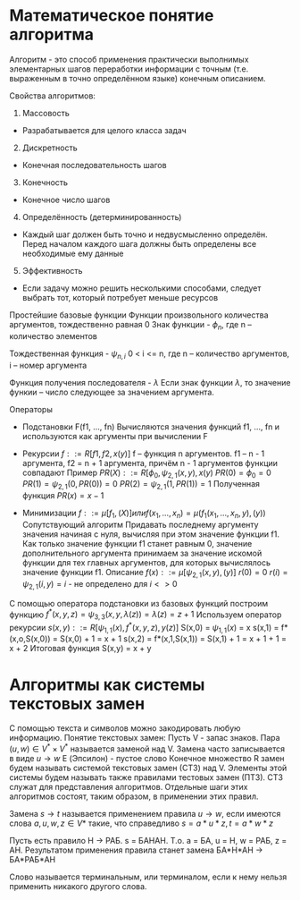 # Математическое понятие алгоритма
Алгоритм - это способ применения практически выполнимых элементарных шагов переработки информации с точным (т.е. выраженным в точно определённом языке) конечным описанием. 

Свойства алгоритмов:
1. Массовость 
  - Разрабатывается для целого класса задач
2. Дискретность
  - Конечная последовательность шагов
3. Конечность
  - Конечное число шагов
4. Определённость (детерминированность) 
  - Каждый шаг должен быть точно и недвусмысленно определён. Перед началом каждого шага должны быть определены все необходимые ему данные
5.  Эффективность 
  - Если задачу можно решить несколькими способами, следует выбрать тот, который потребует меньше ресурсов

Простейшие базовые функции 
Функции произвольного количества аргументов, тождественно равная 0
Знак функции - $\phi_n$, где n – количество элементов

Тождественная функция - $\psi_{n,i}$ 0 < i <= n, где n – количество аргументов, i – номер аргумента


Функция получения последователя - $\lambda$
Если знак функции $\lambda$, то значение функии – число следующее за значением аргумента.

Операторы
- Подстановки F(f1, ..., fn)
  Вычисляются значения функций f1, ..., fn и используются как аргументы при вычислении F

- Рекурсии $f::=R[f1,f2,x(y)]$
  f – функция n аргументов. f1 – n - 1 аргумента, f2 = n + 1 аргумента, причём n - 1 аргументов функции совпадают
  Пример $PR(X)::=R[\phi_0, \psi_{2,1}(x,y),x(y)$
  $PR(0) = \phi_0 = 0$
  $PR(1) = \psi_{2,1}(0,PR(0))=0$
  $PR(2) = \psi_{2,1}(1,PR(1))=1$
  Полученная функция $PR(x)=x-1$

- Минимизации
  $f::=\mu[f_1,(X)] или f(x_1,\dots,x_n)=\mu(f_1(x_1,\dots,x_n,y),(y))$
  Сопутствующий алгоритм
    Придавать последнему аргументу значения начиная с нуля, вычисляя при этом значение функции f1. Как только значение функции f1 станет равным 0, значение дополнительного аргумента принимаем за значение искомой функции для тех главных аргументов, для которых вычислялось значение функции f1.
  Описание
    $f(x)::=\mu[\psi_{2,1}(x,y),(y)]$
    $r(0)=0$
    $r(i)=\psi_{2,1}(i,y)=i$ - не определено для $i<>0$

С помощью оператора подстановки из базовых функций построим функцию
$f^*(x,y,z)=\psi_{3,3}(x,y,\lambda(z))=\lambda(z)=z+1$
Используем оператор рекурсии
$s(x,y)::=R[\psi_{1,1}(x),f^*(x,y,z),y(z)]$
S(x,0) = $\psi_{1,1}(x)$ = x
s(x,1) = f*(x,o,S(x,0)) = S(x,0) + 1 = x + 1
s(x,2) = f*(x,1,S(x,1)) = S(x,1) + 1 = x + 1 + 1 = x + 2
Итоговая функция
S(x,y) = x + y

# Алгоритмы как системы текстовых замен
С помощью текста и символов можно закодировать любую информацию.
Понятие текстовых замен:
Пусть V - запас знаков. Пара $(u,w) \in V^* \times V^*$ называется заменой над V. Замена часто записывается в виде $u \to w$
E (Эпсилон) - пустое слово
Конечное множество R замен будем называть системой текстовых замен (СТЗ) над V. 
Элементы этой системы будем называть также правилами тестовых замен (ПТЗ). СТЗ служат для представления алгоритмов. Отдельные шаги этих алгоритмов состоят, таким образом, в применении этих правил.

Замена $s \to t$ называется применением правила $u \to w$, если имеются слова $a,u,w,z \in V*$ такие, что справедливо $s=a*u*z,t=a*w*z$

Пусть есть правило Н -> РАБ. s = БАНАН. Т.о. a = БА, u = Н, w = РАБ, z = АН. Результатом применения правила станет замена
БА\*Н\*АН -> БА\*РАБ\*АН

Слово называется терминальным, или терминалом, если к нему нельзя применить никакого другого слова.
